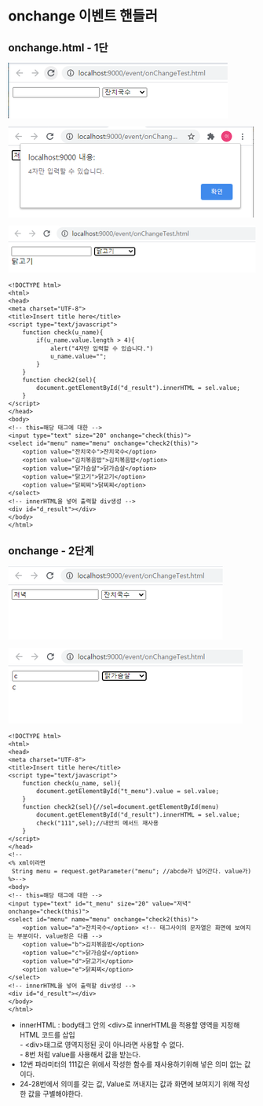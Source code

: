 # onchange 이벤트 핸들러

## onchange.html - 1단

![기본 브라우저](<../../../.gitbook/assets/1 (34).png>)

![check 함수 이벤트 - 다섯글자 입력시](<../../../.gitbook/assets/2 (29).png>)

![check2 함수 이벤트](<../../../.gitbook/assets/3 (21).png>)

```markup
<!DOCTYPE html>
<html>
<head>
<meta charset="UTF-8">
<title>Insert title here</title>
<script type="text/javascript">
	function check(u_name){
		if(u_name.value.length > 4){
			alert("4자만 입력할 수 있습니다.")
			u_name.value="";
		}
	}
	function check2(sel){
		document.getElementById("d_result").innerHTML = sel.value;	
	}
</script>
</head>
<body>
<!-- this=해당 태그에 대한 -->
<input type="text" size="20" onchange="check(this)">
<select id="menu" name="menu" onchange="check2(this)">
	<option value="잔치국수">잔치국수</option>
	<option value="김치볶음밥">김치볶음밥</option>
	<option value="닭가슴살">닭가슴살</option>
	<option value="닭고기">닭고기</option>
	<option value="닭찌찌">닭찌찌</option>
</select>
<!-- innerHTML을 넣어 출력할 div생성 -->
<div id="d_result"></div>
</body>
</html>
```

## onchange - 2단계

![기본 브라우저](<../../../.gitbook/assets/1 (39).png>)

![check2 -> check함수 이벤트](<../../../.gitbook/assets/2 (27).png>)

```markup
<!DOCTYPE html>
<html>
<head>
<meta charset="UTF-8">
<title>Insert title here</title>
<script type="text/javascript">
	function check(u_name, sel){
		document.getElementById("t_menu").value = sel.value;	
	}
	function check2(sel){//sel=document.getElementById(menu)
		document.getElementById("d_result").innerHTML = sel.value;	
		check("111",sel);//내안의 메서드 재사용
	}
</script>
</head>
<!-- 
<% xml이라면
 String menu = request.getParameter("menu"; //abcde가 넘어간다. value가)
%>-->
<body>
<!-- this=해당 태그에 대한 -->
<input type="text" id="t_menu" size="20" value="저녁" onchange="check(this)">
<select id="menu" name="menu" onchange="check2(this)">
	<option value="a">잔치국수</option> <!-- 태그사이의 문자열은 화면에 보여지는 부분이다. value랑은 다름 -->
	<option value="b">김치볶음밥</option>
	<option value="c">닭가슴살</option>
	<option value="d">닭고기</option>
	<option value="e">닭찌찌</option>
</select>
<!-- innerHTML을 넣어 출력할 div생성 -->
<div id="d_result"></div>
</body>
</html>
```

* innerHTML : body태그 안의 \<div>로 innerHTML을 적용할 영역을 지정해  HTML 코드를 삽입\
  \- \<div>태그로 영역지정된 곳이 아니라면 사용할 수 없다.\
  \- 8번 처럼 value를 사용해서 값을 받는다.
* 12번 파라미터의 111값은 위에서 작성한 함수를 재사용하기위해 넣은 의미 없는 값이다.
* 24-28번에서 의미를 갖는 값, Value로 꺼내지는 값과 화면에 보여지기 위해 작성한 값을 구별해야한다.

##
